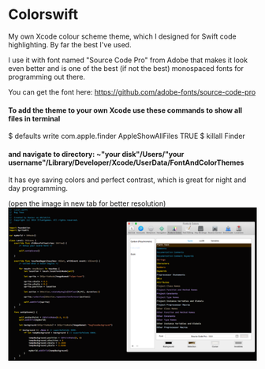 Colorswift
==========

My own Xcode colour scheme theme, which I designed for Swift code highlighting. By far the best I've used.

I use it with font named "Source Code Pro" from Adobe that makes it look even better and is one of the best
(if not the best) monospaced fonts for programming out there.

You can get the font here: https://github.com/adobe-fonts/source-code-pro

#### To add the theme to your own Xcode use these commands to show all files in terminal 
  
  $ defaults write com.apple.finder AppleShowAllFiles TRUE
  $ killall Finder
  
#### and navigate to directory: ~"your disk"/Users/"your username"/Library/Developer/Xcode/UserData/FontAndColorThemes

It has eye saving colors and perfect contrast, which is great for night and day programming.

(open the image in new tab for better resolution)
![alt tag](https://raw.githubusercontent.com/ferologics/Colorswift/master/colorswiftDemo.png)

